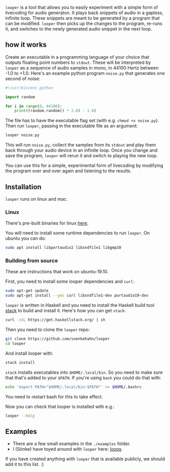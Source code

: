 `looper` is a tool that allows you to easily experiment with a simple form of
livecoding for audio generaton. It plays back snippets of audio in a gapless,
infinite loop. These snippets are meant to be generated by a program that can be
modified. `looper` then picks up the changes to the program, re-runs it, and
switches to the newly generated audio snippet in the next loop.

## how it works

Create an executable in a programming language of your choice that outputs
floating point numbers to `stdout`. These will be interpreted by `looper` as a
sequence of audio samples in mono, in 44100 Hertz between -1.0 to +1.0. Here's
an example python program `noise.py` that generates one second of noise:

```python
#!/usr/bin/env python

import random

for i in range(0, 44100):
    print((random.random() * 2.0) - 1.0)
```

The file has to have the executable flag set (with e.g. `chmod +x noise.py`).
Then run `looper`, passing in the executable file as an argument:

```bash
looper noise.py
```

This will run `noise.py`, collect the samples from its `stdout` and play them
back through your audio device in an infinite loop. Once you change and save the
program, `looper` will rerun it and switch to playing the new loop.

You can use this for a simple, experimental form of livecoding by modifying the
program over and over again and listening to the results.

## Installation

`looper` runs on linux and mac.

### Linux

There's pre-built binaries for linux [here](https://github.com/soenkehahn/looper/releases).

You will need to install some runtime dependencies to run `looper`. On ubuntu you can do:

```bash
sudo apt install libportaudio2 libsndfile1 libgmp10
```

### Building from source

These are instructions that work on ubuntu-19.10.

First, you need to install some looper dependencies and `curl`:

```bash
sudo apt-get update
sudo apt-get install --yes curl libsndfile1-dev portaudio19-dev
```

`looper` is written in Haskell and you need to install the Haskell build tool
[stack](https://haskellstack.org/) to build and install it. Here's how you can
get `stack`:

```bash
curl -sSL https://get.haskellstack.org/ | sh
```

Then you need to clone the `looper` repo:

```bash
git clone https://github.com/soenkehahn/looper
cd looper
```

And install looper with:

```bash
stack install
```

`stack` installs executables into `$HOME/.local/bin`. So you need to make sure that that's
added to your `$PATH`. If you're using `bash` you could do that with:

```bash
echo 'export PATH="$HOME/.local/bin:$PATH"' >> $HOME/.bashrc
```

You need to restart bash for this to take effect.

Now you can check that looper is installed with e.g.:

```bash
looper --help
```

## Examples

- There are a few small examples in the `./examples` folder.
- I (Sönke) have toyed around with `looper` here: [loops](https://github.com/soenkehahn/loops).

If you have created anything with `looper` that is available publicly, we should add it to this list. :)
